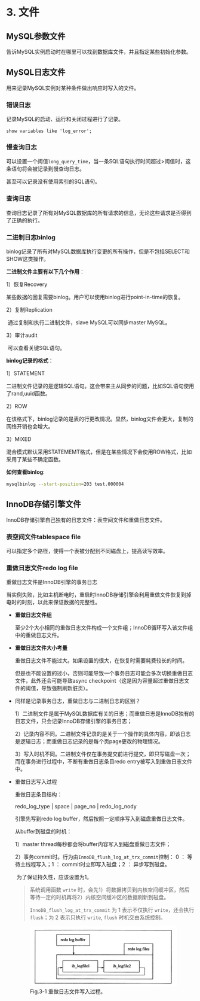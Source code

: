 # 3. 文件

## MySQL参数文件

告诉MySQL实例启动时在哪里可以找到数据库文件，并且指定某些初始化参数。

## MySQL日志文件

用来记录MySQL实例对某种条件做出响应时写入的文件。

### 错误日志

记录MySQL的启动、运行和关闭过程进行了记录。

```mysql
show variables like 'log_error';
```

### 慢查询日志

可以设置一个阈值`long_query_time`，当一条SQL语句执行时间超过$>$阈值时，这条语句将会被记录到慢查询日志。

甚至可以记录没有使用索引的SQL语句。

### 查询日志

查询日志记录了所有对MySQL数据库的所有请求的信息，无论这些请求是否得到了正确的执行。

### 二进制日志binlog

binlog记录了所有对MySQL数据库执行变更的所有操作，但是不包括SELECT和SHOW这类操作。

**二进制文件主要有以下几个作用**：

1）恢复Recovery

​	某些数据的回复需要binlog。用户可以使用binlog进行point-in-time的恢复。

2）复制Replication

​	通过复制和执行二进制文件，slave MySQL可以同步master MySQL。

3）审计audit

​	可以查看关键SQL语句。

**binlog记录的格式**：

1）STATEMENT

​	二进制文件记录的是逻辑SQL语句。这会带来主从同步的问题，比如SQL语句使用了rand,uuid函数。

2）ROW

​	在该格式下，binlog记录的是表的行更改情况。显然，binlog文件会更大，复制的网络开销也会增大。

3）MIXED

​	混合模式默认采用STATEMEMT格式，但是在某些情况下会使用ROW格式，比如采用了某些不确定函数。

**如何查看binlog**:

```bash
mysqlbinlog --start-position=203 test.000004
```



## InnoDB存储引擎文件

InnoDB存储引擎自己独有的日志文件：表空间文件和重做日志文件。

### 表空间文件tablespace file

可以指定多个路径，使得一个表被分配到不同磁盘上，提高读写效率。

### 重做日志文件redo log file

重做日志文件是InnoDB引擎的事务日志

当实例失败，比如主机断电时，重启时InnoDB存储引擎会利用重做文件恢复到掉电时的时刻，以此来保证数据的完整性。

* **重做日志文件组**

  至少2个大小相同的重做日志文件构成一个文件组；InnoDB循环写入该文件组中的重做日志文件。

* **重做日志文件大小考量**

  重做日志文件不能过大。如果设置的很大，在恢复时需要耗费较长的时间。

  但是也不能设置的过小，否则可能导致一个事务日志可能会多次切换重做日志文件，此外还会可能导致async checkpoint（这是因为容量超过重做日志文件的阈值，导致强制刷新脏页）。

* 同样是记录事务日志，重做日志与二进制日志的区别？

  1）二进制文件是属于MySQL数据库有关的日志；而重做日志是InnoDB独有的日志文件，只会记录InnoDB存储引擎的事务日志；

  2）记录内容不同。二进制文件记录的是关于一个操作的具体内容，即该日志是逻辑日志；而重做日志记录的是每个页page更改的物理情况。

  3）写入时机不同。二进制文件仅在事务提交前进行提交，即只写磁盘一次；而在事务进行过程中，不断有重做日志条目redo entry被写入到重做日志文件中。

* 重做日志写入过程

  重做日志条目结构：

  redo_log_type | space | page_no | redo_log_nody

  引擎先写到redo log buffer，然后按照一定顺序写入到磁盘重做日志文件。

  从buffer到磁盘的时机：

  1）master thread每秒都会将buffer内容写入到磁盘重做日志文件；

  2）事务commit时。行为由`InnoDB_flush_log_at_trx_commit`控制：
  	0 ： 等待主线程写入；1  ： commit时立即写入磁盘；2 ： 异步写到磁盘。

  ​	为了保证持久性，应该设置为1。

  > 系统调用函数 `write` 时，会先1）将数据拷贝到内核空间缓冲区，然后等待一定的时机再将2）内核空间缓冲区的数据刷新到磁盘。
  >
  > `InnoDB_flush_log_at_trx_commit` 为 1 表示不仅执行 `write`，还会执行 `flush`；为 2 表示只执行 `write`, `flush` 时机交由系统控制。
  
  <figure>
    <img src="mysql_innodb.assets/image-20210906160005160.png" alt="img" style="zoom: 50%;">
    <figcaption>Fig.3-1 重做日志文件写入过程。</figcaption>
  </figure>
  
  
